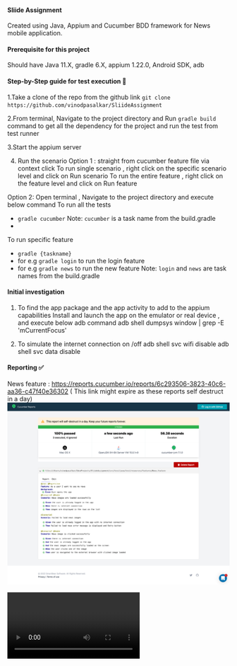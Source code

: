 #### Sliide Assignment
Created using Java, Appium and Cucumber BDD framework for News mobile application.



#### Prerequisite for this project
Should have Java 11.X, gradle 6.X, appium 1.22.0, Android SDK, adb




#### Step-by-Step guide for test execution 📜 <br>

1.Take a clone of the repo from the github link
``git clone https://github.com/vinodpasalkar/SliideAssignment``

2.From terminal, Navigate to the project directory and  Run ```gradle build``` command 
to get all the dependency for the project and run the test from test runner

3.Start the appium server

4. Run the scenario
   Option 1 : straight from cucumber feature file via context click
   To run single scenario , right click on the specific scenario level and click on Run scenario
   To run the entire feature , right click on the feature level and click on Run feature

Option 2: Open terminal , Navigate to the project directory and execute below command
To run all the tests
- `gradle cucumber`
  Note: `cucumber` is a task name from the build.gradle
-
To run specific feature
- `gradle {taskname}`
- for e.g `gradle login` to run the login feature
- for e.g `gradle news` to run the new feature
  Note: `login` and `news` are task names from the build.gradle




#### Initial investigation 
1. To find the app package and the app activity to add to the appium capabilities 
Install  and launch the app on the emulator or real device , and execute below adb command
adb shell dumpsys window | grep -E 'mCurrentFocus' 

2. To simulate the internet connection on /off
adb shell svc wifi disable
adb shell svc data disable




#### Reporting ✅

News feature : https://reports.cucumber.io/reports/6c293506-3823-40c6-aa36-c47f40e36302 ( This link might expire as these reports self destruct in a day)
![Report](News_Feature_Report.jpg)

![Test Execution Video for News feature](Test_Execution_Video_News_Feature.mov) 
